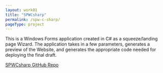 ```yaml
---
layout: work01
title: "SPWCsharp"
permalink: /spw-c-sharp/
pageType: project
---
```



This is a Windows Forms application created in C# as a squeeze/landing page Wizard. The application takes in a few parameters, generates a preview of the Website, and generates the appropriate code needed for deploying the final draft. 

[SPWCsharp GitHub Repo](https://github.com/ABaker86/SPWCsharp)

